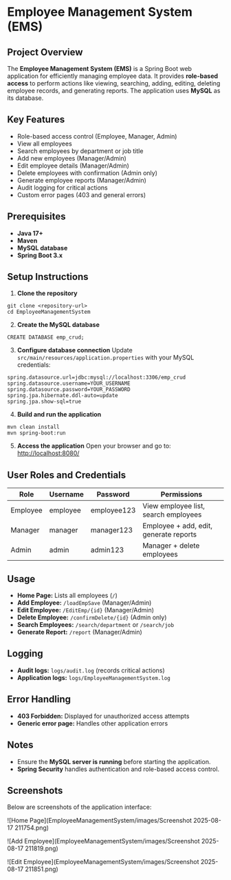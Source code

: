 # Employee Management System (EMS)

## Project Overview

The **Employee Management System (EMS)** is a Spring Boot web application for efficiently managing employee data. It provides **role-based access** to perform actions like viewing, searching, adding, editing, deleting employee records, and generating reports. The application uses **MySQL** as its database.

## Key Features

- Role-based access control (Employee, Manager, Admin)
- View all employees
- Search employees by department or job title
- Add new employees (Manager/Admin)
- Edit employee details (Manager/Admin)
- Delete employees with confirmation (Admin only)
- Generate employee reports (Manager/Admin)
- Audit logging for critical actions
- Custom error pages (403 and general errors)

## Prerequisites

- **Java 17+**
- **Maven**
- **MySQL database**
- **Spring Boot 3.x**

## Setup Instructions

1. **Clone the repository**

```
git clone <repository-url>
cd EmployeeManagementSystem
```

2. **Create the MySQL database**

```
CREATE DATABASE emp_crud;
```

3. **Configure database connection** Update `src/main/resources/application.properties` with your MySQL credentials:

```
spring.datasource.url=jdbc:mysql://localhost:3306/emp_crud
spring.datasource.username=YOUR_USERNAME
spring.datasource.password=YOUR_PASSWORD
spring.jpa.hibernate.ddl-auto=update
spring.jpa.show-sql=true
```

4. **Build and run the application**

```
mvn clean install
mvn spring-boot:run
```

5. **Access the application** Open your browser and go to: [http://localhost:8080/](http://localhost:8080/)

## User Roles and Credentials

| Role     | Username | Password    | Permissions                            |
| -------- | -------- | ----------- | -------------------------------------- |
| Employee | employee | employee123 | View employee list, search employees   |
| Manager  | manager  | manager123  | Employee + add, edit, generate reports |
| Admin    | admin    | admin123    | Manager + delete employees             |

## Usage

- **Home Page:** Lists all employees (`/`)
- **Add Employee:** `/loadEmpSave` (Manager/Admin)
- **Edit Employee:** `/EditEmp/{id}` (Manager/Admin)
- **Delete Employee:** `/confirmDelete/{id}` (Admin only)
- **Search Employees:** `/search/department` or `/search/job`
- **Generate Report:** `/report` (Manager/Admin)

## Logging

- **Audit logs:** `logs/audit.log` (records critical actions)
- **Application logs:** `logs/EmployeeManagementSystem.log`

## Error Handling

- **403 Forbidden:** Displayed for unauthorized access attempts
- **Generic error page:** Handles other application errors

## Notes

- Ensure the **MySQL server is running** before starting the application.
- **Spring Security** handles authentication and role-based access control.

## Screenshots

Below are screenshots of the application interface:

![Home Page](EmployeeManagementSystem/images/Screenshot 2025-08-17 211754.png)

![Add Employee](EmployeeManagementSystem/images/Screenshot 2025-08-17 211819.png)

![Edit Employee](EmployeeManagementSystem/images/Screenshot 2025-08-17 211851.png)

